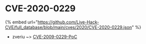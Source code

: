 # CVE-2020-0229
{% embed url="https://github.com/Live-Hack-CVE/full_database/blob/main/cves/2020/CVE-2020-0229.json" %}

* zveriu ~> [CVE-2009-0229-PoC](https://www.alice-snow.ru/2020/database/cve-2020-0229/cve-2009-0229-poc-zveriu)